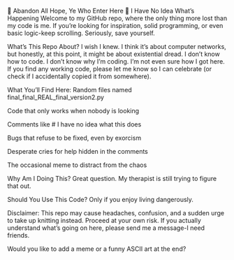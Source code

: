 🚨 Abandon All Hope, Ye Who Enter Here 🚨
I Have No Idea What’s Happening
Welcome to my GitHub repo, where the only thing more lost than my code is me.
If you’re looking for inspiration, solid programming, or even basic logic-keep scrolling. Seriously, save yourself.

What’s This Repo About?
I wish I knew.
I think it’s about computer networks, but honestly, at this point, it might be about existential dread.
I don’t know how to code. I don’t know why I’m coding.
I’m not even sure how I got here.
If you find any working code, please let me know so I can celebrate (or check if I accidentally copied it from somewhere).

What You’ll Find Here:
Random files named final_final_REAL_final_version2.py

Code that only works when nobody is looking

Comments like # I have no idea what this does

Bugs that refuse to be fixed, even by exorcism

Desperate cries for help hidden in the comments

The occasional meme to distract from the chaos

Why Am I Doing This?
Great question. My therapist is still trying to figure that out.

Should You Use This Code?
Only if you enjoy living dangerously.

Disclaimer:
This repo may cause headaches, confusion, and a sudden urge to take up knitting instead.
Proceed at your own risk.
If you actually understand what’s going on here, please send me a message-I need friends.

Would you like to add a meme or a funny ASCII art at the end?

